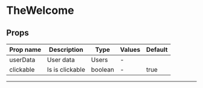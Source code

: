 # TheWelcome

## Props

| Prop name | Description     | Type    | Values | Default |
| --------- | --------------- | ------- | ------ | ------- |
| userData  | User data       | Users   | -      |         |
| clickable | Is is clickable | boolean | -      | true    |

---
